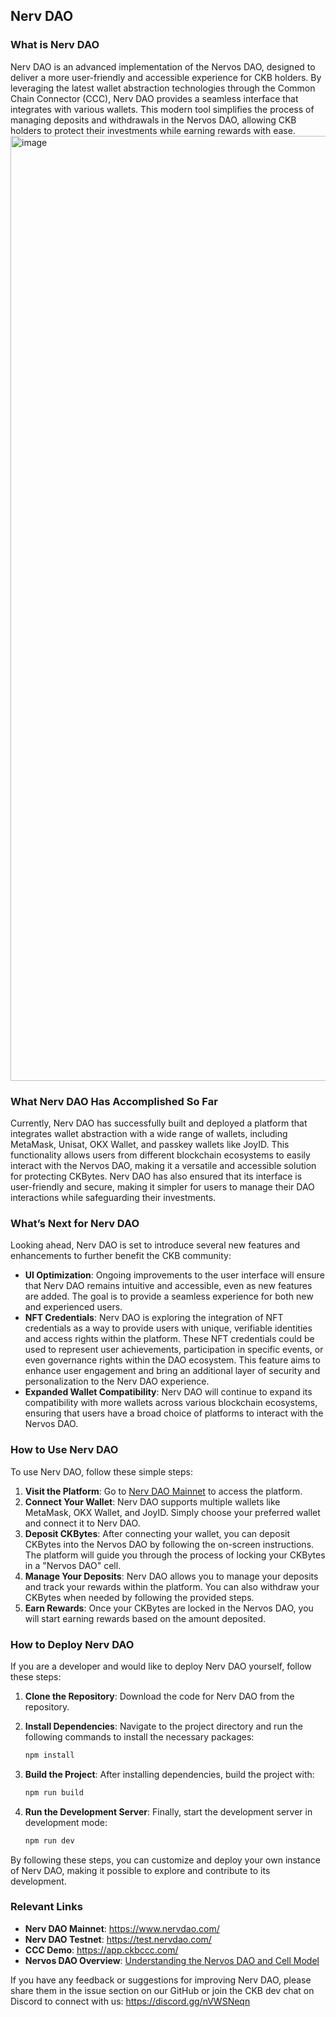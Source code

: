## **Nerv DAO**

### **What is Nerv DAO**
Nerv DAO is an advanced implementation of the Nervos DAO, designed to deliver a more user-friendly and accessible experience for CKB holders. By leveraging the latest wallet abstraction technologies through the Common Chain Connector (CCC), Nerv DAO provides a seamless interface that integrates with various wallets. This modern tool simplifies the process of managing deposits and withdrawals in the Nervos DAO, allowing CKB holders to protect their investments while earning rewards with ease.
<img width="1512" alt="image" src="https://github.com/user-attachments/assets/d183853c-f557-4f1f-bd00-89732f3c1ee1">


### **What Nerv DAO Has Accomplished So Far**

Currently, Nerv DAO has successfully built and deployed a platform that integrates wallet abstraction with a wide range of wallets, including MetaMask, Unisat, OKX Wallet, and passkey wallets like JoyID. This functionality allows users from different blockchain ecosystems to easily interact with the Nervos DAO, making it a versatile and accessible solution for protecting CKBytes. Nerv DAO has also ensured that its interface is user-friendly and secure, making it simpler for users to manage their DAO interactions while safeguarding their investments.

### **What’s Next for Nerv DAO**

Looking ahead, Nerv DAO is set to introduce several new features and enhancements to further benefit the CKB community:

- **UI Optimization**: Ongoing improvements to the user interface will ensure that Nerv DAO remains intuitive and accessible, even as new features are added. The goal is to provide a seamless experience for both new and experienced users.
- **NFT Credentials**: Nerv DAO is exploring the integration of NFT credentials as a way to provide users with unique, verifiable identities and access rights within the platform. These NFT credentials could be used to represent user achievements, participation in specific events, or even governance rights within the DAO ecosystem. This feature aims to enhance user engagement and bring an additional layer of security and personalization to the Nerv DAO experience.
- **Expanded Wallet Compatibility**: Nerv DAO will continue to expand its compatibility with more wallets across various blockchain ecosystems, ensuring that users have a broad choice of platforms to interact with the Nervos DAO.

### **How to Use Nerv DAO**

To use Nerv DAO, follow these simple steps:

1. **Visit the Platform**: Go to [Nerv DAO Mainnet](https://www.nervdao.com/) to access the platform.
2. **Connect Your Wallet**: Nerv DAO supports multiple wallets like MetaMask, OKX Wallet, and JoyID. Simply choose your preferred wallet and connect it to Nerv DAO.
3. **Deposit CKBytes**: After connecting your wallet, you can deposit CKBytes into the Nervos DAO by following the on-screen instructions. The platform will guide you through the process of locking your CKBytes in a "Nervos DAO" cell.
4. **Manage Your Deposits**: Nerv DAO allows you to manage your deposits and track your rewards within the platform. You can also withdraw your CKBytes when needed by following the provided steps.
5. **Earn Rewards**: Once your CKBytes are locked in the Nervos DAO, you will start earning rewards based on the amount deposited.

### **How to Deploy Nerv DAO**

If you are a developer and would like to deploy Nerv DAO yourself, follow these steps:

1. **Clone the Repository**: Download the code for Nerv DAO from the repository.
2. **Install Dependencies**: Navigate to the project directory and run the following commands to install the necessary packages:
    
    ```bash
    npm install
    
    ```
    
3. **Build the Project**: After installing dependencies, build the project with:
    
    ```bash
    npm run build
    
    ```
    
4. **Run the Development Server**: Finally, start the development server in development mode:
    
    ```bash
    npm run dev
    
    ```
    

By following these steps, you can customize and deploy your own instance of Nerv DAO, making it possible to explore and contribute to its development.

### **Relevant Links**

- **Nerv DAO Mainnet**: https://www.nervdao.com/
- **Nerv DAO Testnet**: https://test.nervdao.com/
- **CCC Demo**: https://app.ckbccc.com/
- **Nervos DAO Overview**: [Understanding the Nervos DAO and Cell Model](https://medium.com/nervosnetwork/understanding-the-nervos-dao-and-cell-model-d68f38272c24)

If you have any feedback or suggestions for improving Nerv DAO, please share them in the issue section on our GitHub or join the CKB dev chat on Discord to connect with us: https://discord.gg/nVWSNeqn
